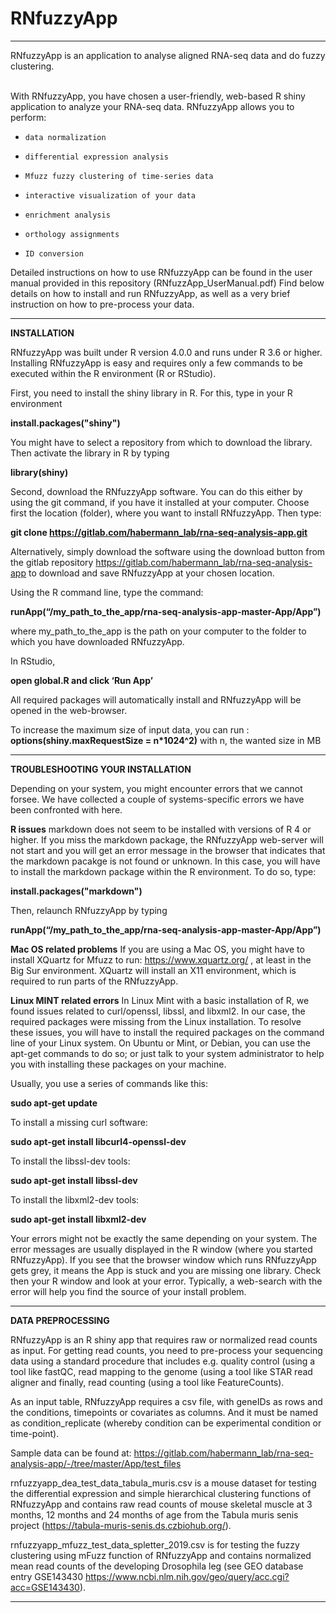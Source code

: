 # RNfuzzyApp

---

RNfuzzyApp is an application to analyse aligned RNA-seq data and do fuzzy clustering.</br>
</br>

With RNfuzzyApp, you have chosen a user-friendly, web-based R shiny application to analyze your RNA-seq data. RNfuzzyApp allows you to perform:

-     data normalization
-     differential expression analysis
-     Mfuzz fuzzy clustering of time-series data
-     interactive visualization of your data
-     enrichment analysis
-     orthology assignments
-     ID conversion


Detailed instructions on how to use RNfuzzyApp can be found in the user manual provided in this repository (RNfuzzApp_UserManual.pdf) Find below details on how to install and run RNfuzzyApp, as well as a very brief instruction on how to pre-process your data. </br>

---

**INSTALLATION**

RNfuzzyApp was built under R version 4.0.0 and runs under  R 3.6 or higher. Installing RNfuzzyApp is easy and requires only a few commands to be executed within the R environment (R or RStudio). 

First, you need to install the shiny library in R. For this, type in your R environment

**install.packages("shiny")**

You might have to select a repository from which to download the library. 
Then activate the library in R by typing

**library(shiny)**

Second, download the RNfuzzyApp software. You can do this either by using the git command, if you have it installed at your computer. Choose first the location (folder), where you want to install RNfuzzyApp. Then type:

**git clone https://gitlab.com/habermann_lab/rna-seq-analysis-app.git**

Alternatively, simply download the software using the download button from the gitlab repository https://gitlab.com/habermann_lab/rna-seq-analysis-app to download and save RNfuzzyApp at your chosen location. 

Using the R command line, type the command:

**runApp(“/my_path_to_the_app/rna-seq-analysis-app-master-App/App”)** 

where my_path_to_the_app is the path on your computer to the folder to which you have downloaded RNfuzzyApp.

In RStudio, 

**open global.R and click ‘Run App’**

All required packages will automatically install and RNfuzzyApp will be opened in the web-browser.

To increase the maximum size of input data, you can run :
**options(shiny.maxRequestSize = n*1024^2)**
with n, the wanted size in MB

---
**TROUBLESHOOTING YOUR INSTALLATION**

Depending on your system, you might encounter errors that we cannot forsee. We have collected a couple of systems-specific errors we have been confronted with here. 

**R issues**
markdown does not seem to be installed with versions of R 4 or higher. If you miss the markdown package, the RNfuzzyApp web-server will not start and you will get an error message in the browser that indicates that the markdown pacakge is not found or unknown. In this case, you will have to install the markdown package within the R environment. To do so, type:

**install.packages("markdown")**

Then, relaunch RNfuzzyApp by typing 

**runApp(“/my_path_to_the_app/rna-seq-analysis-app-master-App/App”)**

**Mac OS related problems**
If you are using a Mac OS, you might have to install XQuartz for Mfuzz to run: https://www.xquartz.org/ , at least in the Big Sur environment. XQuartz will install an X11 environment, which is required to run parts of the RNfuzzyApp. 

**Linux MINT related errors**
In Linux Mint with a basic installation of R, we found issues related to curl/openssl, libssl, and libxml2. In our case, the required packages were missing from the Linux installation. To resolve these issues, you will have to install the required packages on the command line of your Linux system.
On Ubuntu or Mint, or Debian, you can use the apt-get commands to do so; or just talk to your system administrator to help you with installing these packages on your machine.

Usually, you use a series of commands like this:

**sudo apt-get update**

To install a missing curl software:

**sudo apt-get install libcurl4-openssl-dev**

To install the libssl-dev tools:

**sudo apt-get install libssl-dev**

To install the libxml2-dev tools:

**sudo apt-get install libxml2-dev**

Your errors might not be exactly the same depending on your system. The error messages are usually displayed in the R window (where you started RNfuzzyApp). If you see that the browser window which runs RNfuzzyApp gets grey, it means the App is stuck and you are missing one library. Check then your R window and look at your error. Typically, a web-search with the error will help you find the source of your install problem.

---

**DATA PREPROCESSING**

RNfuzzyApp is an R shiny app that requires raw or normalized read counts as input. For getting read counts, you need to pre-process your sequencing data using a standard procedure that includes e.g. quality control (using a tool like fastQC, read mapping to the genome (using a tool like STAR read aligner and finally, read counting (using a tool like FeatureCounts). 

As an input table, RNfuzzyApp requires a csv file, with geneIDs as rows and the  conditions, timepoints or covariates as columns. And it must be named as condition_replicate (whereby condition can be experimental condition or time-point).

Sample data can be found at: https://gitlab.com/habermann_lab/rna-seq-analysis-app/-/tree/master/App/test_files 

rnfuzzyapp_dea_test_data_tabula_muris.csv is a mouse dataset for testing the differential expression and simple hierarchical clustering functions of RNfuzzyApp and contains raw read counts of mouse skeletal muscle at 3 months, 12 months and 24 months of age from the Tabula muris senis project (https://tabula-muris-senis.ds.czbiohub.org/).  

rnfuzzyapp_mfuzz_test_data_spletter_2019.csv is for testing the fuzzy clustering using mFuzz function of RNfuzzyApp and contains normalized mean read counts of the developing Drosophila leg (see GEO database entry GSE143430 https://www.ncbi.nlm.nih.gov/geo/query/acc.cgi?acc=GSE143430). 

---
